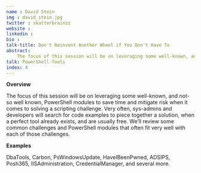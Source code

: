 ```yaml
---
name : David Stein
img : david_stein.jpg
twitter : skatterbrainzz
website : 
linkedin : 
bio : 
talk-title: Don't Reinvent Another Wheel if You Don't Have To
abstract:
    The focus of this session will be on leveraging some well-known, and not-so well known, PowerShell modules to save time and mitigate risk when it comes to solving a scripting challenge.
talk: PowerShell-Tools
index: 4
---
```


**Overview**

The focus of this session will be on leveraging some well-known, and not-so well known, PowerShell modules to save time and mitigate risk when it comes to solving a scripting challenge. Very often, sys-admins and developers will search for code examples to piece together a solution, when a perfect tool already exists, and are usually free. We’ll review some common challenges and PowerShell modules that often fit very well with each of those challenges.

**Examples**

DbaTools, Carbon, PsWindowsUpdate, HaveIBeenPwned, ADSIPS, Posh365, IISAdministration, CredentialManager, and several more.

